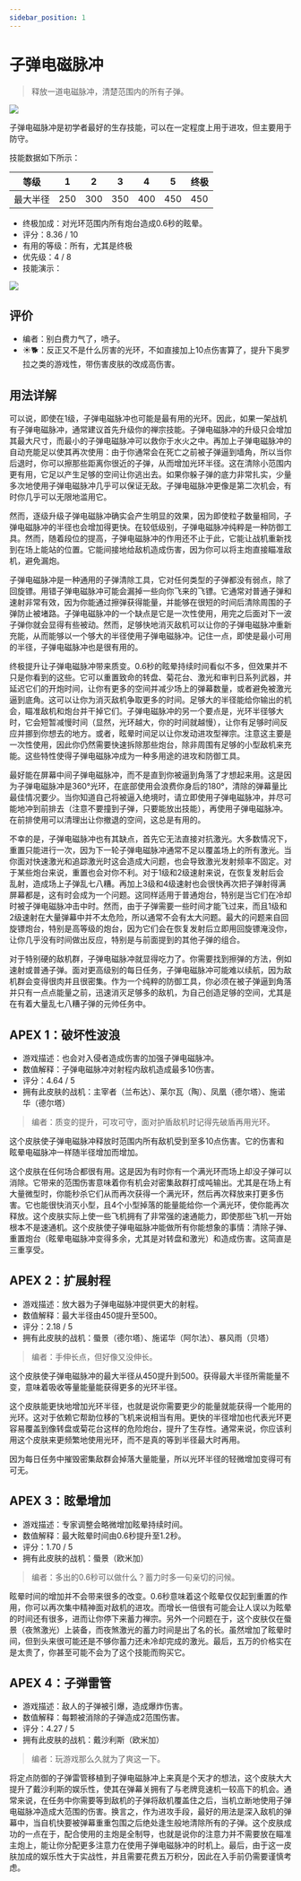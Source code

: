 ```yaml
---
sidebar_position: 1
---
```


# 子弹电磁脉冲

> 释放一道电磁脉冲，清楚范围内的所有子弹。

<img src="/terms/bemp.png" style={{zoom:1.25}}/>

子弹电磁脉冲是初学者最好的生存技能，可以在一定程度上用于进攻，但主要用于防守。

技能数据如下所示：

| 等级     | 1    | 2    | 3    | 4    | 5    | 终极 |
| -------- | ---- | ---- | ---- | ---- | ---- | ---- |
| 最大半径 | 250  | 300  | 350  | 400  | 450  | 450  |

- 终极加成：对光环范围内所有炮台造成0.6秒的眩晕。
- 评分：8.36 / 10
- 有用的等级：所有，尤其是终极
- 优先级：4 / 8
- 技能演示：

<img src="/skills/bemp.gif" style={{zoom:1}}/>

## 评价

- 编者：别白费力气了，喷子。
- ☀🐕：反正又不是什么厉害的光环，不如直接加上10点伤害算了，提升下奥罗拉之类的游戏性，带伤害皮肤的改成高伤害。

## 用法详解

可以说，即使在1级，子弹电磁脉冲也可能是最有用的光环。因此，如果一架战机有子弹电磁脉冲，通常建议首先升级你的禅宗技能。子弹电磁脉冲的升级只会增加其最大尺寸，而最小的子弹电磁脉冲可以救你于水火之中。再加上子弹电磁脉冲的自动充能足以使其再次使用：由于你通常会在死亡之前被子弹逼到墙角，所以当你后退时，你可以擦那些距离你很近的子弹，从而增加光环半径。这在清除小范围内更有用，它足以产生足够的空间让你逃出去。如果你躲子弹的底力非常扎实，少量多次地使用子弹电磁脉冲几乎可以保证无敌。子弹电磁脉冲更像是第二次机会，有时你几乎可以无限地滥用它。

然而，逐级升级子弹电磁脉冲确实会产生明显的效果，因为即使粒子数量相同，子弹电磁脉冲的半径也会增加得更快。在较低级别，子弹电磁脉冲纯粹是一种防御工具。然而，随着段位的提高，子弹电磁脉冲的作用还不止于此，它能让战机重新找到在场上能站的位置。它能间接地给敌机造成伤害，因为你可以将主炮直接瞄准敌机，避免漏炮。

子弹电磁脉冲是一种通用的子弹清除工具，它对任何类型的子弹都没有弱点，除了回旋镖。用错子弹电磁脉冲可能会漏掉一些向你飞来的飞镖。它通常对普通子弹和速射非常有效，因为你能通过擦弹获得能量，并能够在很短的时间后清除周围的子弹防止被堵路。子弹电磁脉冲的一个缺点是它是一次性使用，用完之后面对下一波子弹你就会显得有些被动。然而，足够快地消灭敌机可以让你的子弹电磁脉冲重新充能，从而能够以一个够大的半径使用子弹电磁脉冲。记住一点，即使是最小可用的半径，子弹电磁脉冲也是很有用的。

终极提升让子弹电磁脉冲带来质变。0.6秒的眩晕持续时间看似不多，但效果并不只是你看到的这些。它可以重置致命的转盘、菊花台、激光和审判日系列武器，并延迟它们的开炮时间，让你有更多的空间并减少场上的弹幕数量，或者避免被激光逼到底角。这可以让你为消灭敌机争取更多的时间。足够大的半径能给你输出的机会，瞄准敌机和炮台并干掉它们。子弹电磁脉冲的另一个要点是，光环半径够大时，它会短暂减慢时间（显然，光环越大，你的时间就越慢），让你有足够时间反应并挪到你想去的地方。或者，眩晕时间足以让你发动进攻型禅宗。注意这主要是一次性使用，因此你仍然需要快速拆除那些炮台，除非周围有足够的小型敌机来充能。这些特性使得子弹电磁脉冲成为一种多用途的进攻和防御工具。

最好能在屏幕中间子弹电磁脉冲，而不是直到你被逼到角落了才想起来用。这是因为子弹电磁脉冲是360°光环，在底部使用会浪费你身后的180°，清除的弹幕量比最佳情况要少。当你知道自己将被逼入绝境时，请立即使用子弹电磁脉冲，并尽可能地冲到前排去（注意不要撞到子弹，只要能放出技能），再使用子弹电磁脉冲。在前排使用可以清理出让你撤退的空间，这总是有用的。

不幸的是，子弹电磁脉冲也有其缺点，首先它无法直接对抗激光。大多数情况下，重置只能进行一次，因为下一轮子弹电磁脉冲通常不足以覆盖场上的所有激光。当你面对快速激光和追踪激光时这会造成大问题，也会导致激光发射频率不固定。对于某些炮台来说，重置也会对你不利。对于1级和2级速射来说，在恢复发射后会乱射，造成场上子弹乱七八糟。再加上3级和4级速射也会很快再次把子弹射得满屏幕都是，这有时会成为一个问题。这同样适用于普通炮台，特别是当它们在冷却时被子弹电磁脉冲击中时。然而，由于子弹需要一些时间才能飞过来，而且1级和2级速射在大量弹幕中并不太危险，所以通常不会有太大问题。最大的问题来自回旋镖炮台，特别是高等级的炮台，因为它们会在恢复发射后立即用回旋镖淹没你，让你几乎没有时间做出反应，特别是与前面提到的其他子弹的组合。

对于特别硬的敌机群，子弹电磁脉冲就显得吃力了。你需要找到擦弹的方法，例如速射或普通子弹。面对更高级别的每日任务，子弹电磁脉冲可能难以续航，因为敌机群会变得很肉并且很密集。作为一个纯粹的防御工具，你必须在被子弹逼到角落并只有一点点能量之前，迅速消灭足够多的敌机，为自己创造足够的空间，尤其是在有着大量乱七八糟子弹的元帅任务中。

## APEX 1：破坏性波浪

- 游戏描述：也会对入侵者造成伤害的加强子弹电磁脉冲。
- 数值解释：子弹电磁脉冲对射程内敌机造成最多10伤害。
- 评分：4.64 / 5
- 拥有此皮肤的战机：主宰者（兰布达）、莱尔瓦（陶）、凤凰（德尔塔）、施诺华（德尔塔）

> 编者：质变的提升，可攻可守，面对护盾敌机时记得先破盾再用光环。

这个皮肤使子弹电磁脉冲释放时范围内所有敌机受到至多10点伤害。它的伤害和眩晕电磁脉冲一样随半径增加而增加。

这个皮肤在任何场合都很有用。这是因为有时你有一个满光环而场上却没子弹可以消除。它带来的范围伤害意味着你有机会对密集敌群打成吨输出。尤其是在场上有大量微型时，你能秒杀它们从而再次获得一个满光环，然后再次释放来打更多伤害。它也能很快消灭小型，且4个小型掉落的能量能给你一个满光环，使你能再次释放。这个皮肤实际上使一些飞机拥有了非常强的速通能力，即使那些飞机一开始根本不是速通机。这个皮肤使子弹电磁脉冲能做所有你能想象的事情：清除子弹、重置炮台（眩晕电磁脉冲变得多余，尤其是对转盘和激光）和造成伤害。这简直是三重享受。

## APEX 2：扩展射程

- 游戏描述：放大器为子弹电磁脉冲提供更大的射程。
- 数值解释：最大半径由450提升至500。
- 评分：2.18 / 5
- 拥有此皮肤的战机：蜃景（德尔塔）、施诺华（阿尔法）、暴风雨（贝塔）

> 编者：手伸长点，但好像又没伸长。

这个皮肤使子弹电磁脉冲的最大半径从450提升到500。获得最大半径所需能量不变，意味着吸收等量能量能获得更多的光环半径。

这个皮肤能更快地增加光环半径，也就是说你需要更少的能量就能获得一个能用的光环。这对于依赖它帮助位移的飞机来说相当有用。更快的半径增加也代表光环更容易覆盖到像转盘或菊花台这样的危险炮台，提升了生存性。通常来说，你应该利用这个皮肤来更频繁地使用光环，而不是真的等到半径最大时再用。

因为每日任务中摧毁密集敌群会掉落大量能量，所以光环半径的轻微增加变得可有可无。

## APEX 3：眩晕增加

- 游戏描述：专家调整会略微增加眩晕持续时间。
- 数值解释：最大眩晕时间由0.6秒提升至1.2秒。
- 评分：1.70 / 5
- 拥有此皮肤的战机：蜃景（欧米加）

> 编者：多出的0.6秒可以做什么？蓄力时多一句亲切的问候。

眩晕时间的增加并不会带来很多的改变。0.6秒意味着这个眩晕仅仅起到重置的作用，你可以再次集中精神面对敌机的进攻。而增长一倍很有可能会让人误以为眩晕的时间还有很多，进而让你停下来蓄力禅宗。另外一个问题在于，这个皮肤仅在蜃景（夜煞激光）上装备，而夜煞激光的蓄力时间是出了名的长。虽然增加了眩晕时间，但到头来很可能还是不够你蓄力还未冷却完成的激光。最后，五万的价格实在是太贵了，你甚至可能不会为了这个技能而购买它。

## APEX 4：子弹雷管

- 游戏描述：敌人的子弹被引爆，造成爆炸伤害。
- 数值解释：每颗被消除的子弹造成2范围伤害。
- 评分：4.27 / 5
- 拥有此皮肤的战机：戴沙利斯（欧米加）

> 编者：玩游戏那么久就为了爽这一下。

将定点防御的子弹雷管移植到子弹电磁脉冲上来真是个天才的想法，这个皮肤大大提升了戴沙利斯的娱乐性，使其在弹幕关拥有了与老牌竞速机一较高下的机会。通常来说，在任务中你需要等到敌机的子弹将敌机覆盖住之后，当机立断地使用子弹电磁脉冲造成大范围的伤害。换言之，作为进攻手段，最好的用法是深入敌机的弹幕中，当自机快要被弹幕重重包围之后绝处逢生般地清除所有的子弹。这个皮肤成功的一点在于，配合使用的主炮是全制导，也就是说你的注意力并不需要放在瞄准主炮上，能让你分配更多注意力在使用子弹电磁脉冲的时机上。最后，由于这一皮肤加成的娱乐性大于实战性，并且需要花费五万积分，因此在入手前仍需要谨慎考虑。